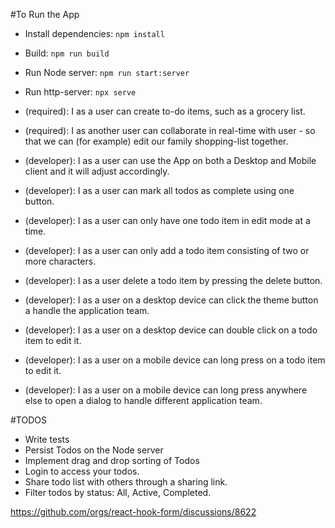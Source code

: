 #To Run the App

- Install dependencies: `npm install`
- Build: `npm run build`
- Run Node server: `npm run start:server`
- Run http-server: `npx serve`

- (required): I as a user can create to-do items, such as a grocery list.
- (required): I as another user can collaborate in real-time with user - so that we can (for example) edit our family shopping-list together.

- (developer): I as a user can use the App on both a Desktop and Mobile client and it will adjust accordingly.
- (developer): I as a user can mark all todos as complete using one button.
- (developer): I as a user can only have one todo item in edit mode at a time.
- (developer): I as a user can only add a todo item consisting of two or more characters.
- (developer): I as a user delete a todo item by pressing the delete button.
- (developer): I as a user on a desktop device can click the theme button a handle the application team.
- (developer): I as a user on a desktop device can double click on a todo item to edit it.
- (developer): I as a user on a mobile device can long press on a todo item to edit it.
- (developer): I as a user on a mobile device can long press anywhere else to open a dialog to handle different application team.

#TODOS

- Write tests
- Persist Todos on the Node server
- Implement drag and drop sorting of Todos
- Login to access your todos.
- Share todo list with others through a sharing link.
- Filter todos by status: All, Active, Completed.

https://github.com/orgs/react-hook-form/discussions/8622
